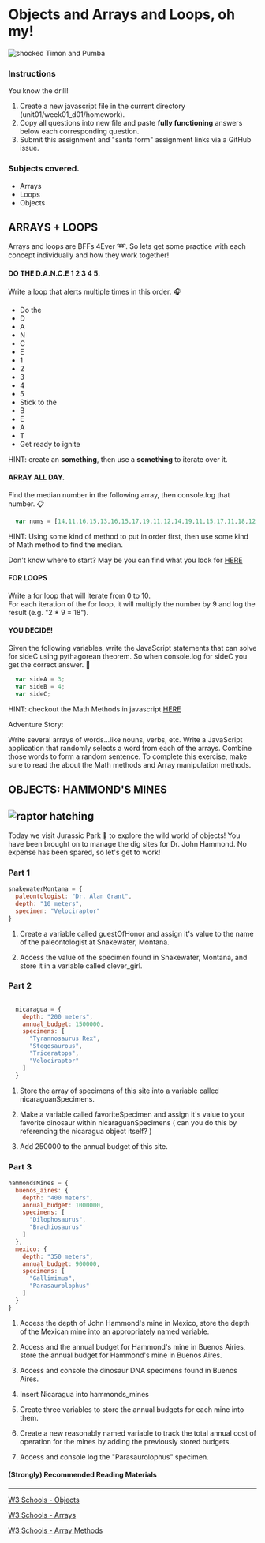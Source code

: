 # Objects and Arrays and Loops, oh my!
![shocked Timon and Pumba](http://www.cartoonbucket.com/wp-content/uploads/2015/06/Timon-And-Pumbaa-Looking-Shocked-At-Kiara.png)
### Instructions
You know the drill!</br>
1. Create a new javascript file in the current directory (unit01/week01_d01/homework).</br>
2. Copy all questions into new file and paste **fully functioning** answers below each corresponding question.</br>
3. Submit this assignment and "santa form" assignment links via a GitHub issue.</br>

### Subjects covered.
  - Arrays
  - Loops
  - Objects

## ARRAYS + LOOPS
Arrays and loops are BFFs 4Ever :loop:. So lets get some practice with each concept individually and how they work together!

#### DO THE D.A.N.C.E 1 2 3 4 5.
Write a loop that alerts multiple times in this order. :headphones:

- Do the
- D
- A
- N
- C
- E
- 1
- 2
- 3
- 4
- 5
- Stick to the
- B
- E
- A
- T
- Get ready to ignite

HINT: create an **something**, then use a **something** to iterate over it.

#### ARRAY ALL DAY.
Find the median number in the following array, then console.log that number. :clipboard:

```javascript
  var nums = [14,11,16,15,13,16,15,17,19,11,12,14,19,11,15,17,11,18,12,17,12,71,18,15,12];
```
  HINT: Using some kind of method to put in order first, then use some kind of Math method to find the median.

  Don't know where to start?  May be you can find what you look for [HERE](https://developer.mozilla.org/en-US/docs/Web/JavaScript/Reference/Global_Objects/Array)

#### FOR LOOPS
Write a for loop that will iterate from 0 to 10. </br>
For each iteration of the for loop, it will multiply the number by 9 and log the result (e.g. "2 * 9 = 18").</br>

#### YOU DECIDE!
Given the following variables, write the JavaScript statements that can solve for sideC using pythagorean theorem.
So when console.log for sideC you get the correct answer. :triangular_ruler:

```javascript
  var sideA = 3;
  var sideB = 4;
  var sideC;
```

HINT: checkout the Math Methods in javascript [HERE](  https://developer.mozilla.org/en-US/docs/Web/JavaScript/Reference/Global_Objects/Math)


Adventure Story:

Write several arrays of words...like nouns, verbs, etc.
Write a JavaScript application that randomly selects a word from each of the arrays. Combine those words to form a random sentence.
To complete this exercise, make sure to read the about the Math methods and Array manipulation methods.


## OBJECTS: HAMMOND'S MINES
![raptor hatching](http://ak-hdl.buzzfed.com/static/enhanced/webdr01/2013/7/8/12/anigif_enhanced-buzz-31534-1373301886-36.gif)
-----
Today we visit Jurassic Park :dragon: to explore the wild world of objects! You have been brought on to manage the dig sites for Dr. John Hammond. No expense has been spared, so let's get to work!

### Part 1
```javascript
snakewaterMontana = {
  paleontologist: "Dr. Alan Grant",
  depth: "10 meters",
  specimen: "Velociraptor"
}
```
  1. Create a variable called guestOfHonor and assign it's value to the name of the paleontologist at Snakewater, Montana.

  2. Access the value of the specimen found in Snakewater, Montana, and store it in a variable called clever_girl.

### Part 2
```javascript

  nicaragua = {
    depth: "200 meters",
    annual_budget: 1500000,
    specimens: [
      "Tyrannosaurus Rex",
      "Stegosaurous",
      "Triceratops",
      "Velociraptor"
    ]
  }

```
  1. Store the array of specimens of this site into a variable called nicaraguanSpecimens.

  2. Make a variable called favoriteSpecimen and assign it's value to your favorite dinosaur within nicaraguanSpecimens ( can you do this by referencing the nicaragua object itself? )

  3. Add 250000 to the annual budget of this site.

### Part 3
```javascript
hammondsMines = {
  buenos_aires: {
    depth: "400 meters",
    annual_budget: 1000000,
    specimens: [
      "Dilophosaurus",
      "Brachiosaurus"
    ]
  },
  mexico: {
    depth: "350 meters",
    annual_budget: 900000,
    specimens: [
      "Gallimimus",
      "Parasaurolophus"
    ]
  }
}
```
  1. Access the depth of John Hammond's mine in Mexico, store the depth of the Mexican mine into an appropriately named variable.

  2. Access and the annual budget for Hammond's mine in Buenos Airies, store the annual budget for Hammond's mine in Buenos Aires.

  3. Access and console the dinosaur DNA specimens found in Buenos Aires.

  4. Insert Nicaragua into hammonds_mines

  5. Create three variables to store the annual budgets for each mine into them.

  6. Create a new reasonably named variable to track the total annual cost of operation for the mines by adding the previously stored budgets.

  7. Access and console log the "Parasaurolophus" specimen.

#### (Strongly) Recommended Reading Materials
-----------------
[W3 Schools - Objects](http://www.w3schools.com/js/js_objects.asp/)

[W3 Schools - Arrays](http://www.w3schools.com/js/js_arrays.asp)

[W3 Schools - Array Methods](http://www.w3schools.com/js/js_array_methods.asp)
